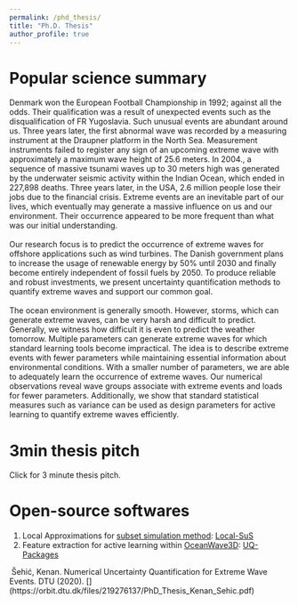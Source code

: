 ```yaml
---
permalink: /phd_thesis/
title: "Ph.D. Thesis"
author_profile: true
---
```


# Popular science summary

Denmark won the European Football Championship in 1992; against all the odds. Their qualification was a result of unexpected events such as the disqualification of FR Yugoslavia. Such unusual events are abundant around us. Three years later, the first abnormal wave was recorded by a measuring instrument at the Draupner platform in the North Sea. Measurement instruments failed to register any sign of an upcoming extreme wave with approximately a maximum wave height of 25.6 meters. In 2004., a sequence of massive tsunami waves up to 30 meters high was generated by the underwater seismic activity within the Indian Ocean, which ended in 227,898 deaths. Three years later, in the USA, 2.6 million people lose their jobs due to the financial crisis. Extreme events are an inevitable part of our lives, which eventually may generate a massive influence on us and our environment. Their occurrence appeared to be more frequent than what was our initial understanding.<br/>
<br/>
Our research focus is to predict the occurrence of extreme waves for offshore applications such as wind turbines. The Danish government plans to increase the usage of renewable energy by 50% until 2030 and finally become entirely independent of fossil fuels by 2050. To produce reliable and robust investments, we present uncertainty quantification methods to quantify extreme waves and support our common goal.<br/>
<br/>
The ocean environment is generally smooth. However, storms, which can generate extreme waves, can be very harsh and difficult to predict. Generally, we witness how difficult it is even to predict the weather tomorrow. Multiple parameters can generate extreme waves for which standard learning tools become impractical. The idea is to describe extreme events with fewer parameters while maintaining essential information about environmental conditions. With a smaller number of parameters, we are able to adequately learn the occurrence of extreme waves. Our numerical observations reveal wave groups associate with extreme events and loads for fewer parameters. Additionally, we show that standard statistical measures such as variance can be used as design parameters for active learning to quantify extreme waves efficiently.

# 3min thesis pitch
Click [<i class="fab fa-youtube"></i>](https://youtu.be/gaPtteUC7ps) for 3 minute thesis pitch.

# Open-source softwares

1. Local Approximations for [subset simulation method](https://www.bgu.tum.de/era/software/software00/subset-simulation/): [Local-SuS](https://github.com/ksehic/Local-Approximations-for-SuS)
2. Feature extraction for active learning within [OceanWave3D](https://github.com/apengsigkarup/OceanWave3D-Fortran90): [UQ-Packages](https://github.com/ksehic/OCW3D-F90-UQProbe/tree/master/UQ-Packages)

<img src="{{ site.url }}{{ site.baseurl }}/images/naslovna.png" alt="">
Šehić, Kenan. Numerical Uncertainty Quantification for Extreme Wave Events. DTU (2020). [<i class="fas fa-file-pdf"></i>](https://orbit.dtu.dk/files/219276137/PhD_Thesis_Kenan_Sehic.pdf)

